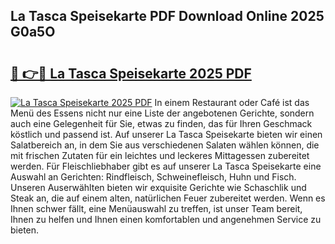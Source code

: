 ## La Tasca Speisekarte PDF Download Online 2025 G0a5O

# <h2><a href="http://gcaij6n.nevu.top/?p=La+Tasca+Speisekarte">🔗 👉🔴 La Tasca Speisekarte 2025 PDF</a></h2>

[![La Tasca Speisekarte 2025 PDF](https://i.imgur.com/dBaPXMq.png)](http://gcaij6n.nevu.top/?p=La+Tasca+Speisekarte)
In einem Restaurant oder Café ist das Menü des Essens nicht nur eine Liste der angebotenen Gerichte, sondern auch eine Gelegenheit für Sie, etwas zu finden, das für Ihren Geschmack köstlich und passend ist. Auf unserer La Tasca Speisekarte bieten wir einen Salatbereich an, in dem Sie aus verschiedenen Salaten wählen können, die mit frischen Zutaten für ein leichtes und leckeres Mittagessen zubereitet werden. Für Fleischliebhaber gibt es auf unserer La Tasca Speisekarte eine Auswahl an Gerichten: Rindfleisch, Schweinefleisch, Huhn und Fisch. Unseren Auserwählten bieten wir exquisite Gerichte wie Schaschlik und Steak an, die auf einem alten, natürlichen Feuer zubereitet werden. Wenn es Ihnen schwer fällt, eine Menüauswahl zu treffen, ist unser Team bereit, Ihnen zu helfen und Ihnen einen komfortablen und angenehmen Service zu bieten.
